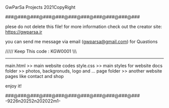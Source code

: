 GwParSa Projects 2021CopyRight

###@###@###@###@###@###@###@###@###@###@###


plese do not delete this file! for more information check out the creator site: https://gwparsa.ir 

you can send me message via email (gwparsa@gmail.com) for Quastions

///// Keep This code : KGW0001 \\\\\

-------------

main.html >> main website codes
style.css >> main styles for website
docs folder >> photos, backgronuds, logo and ...
page folder >> another website pages like contact and shop

enjoy it!


###@###@###@###@###@###@###@###@###@###@###
 -9226n20252n202022m1-